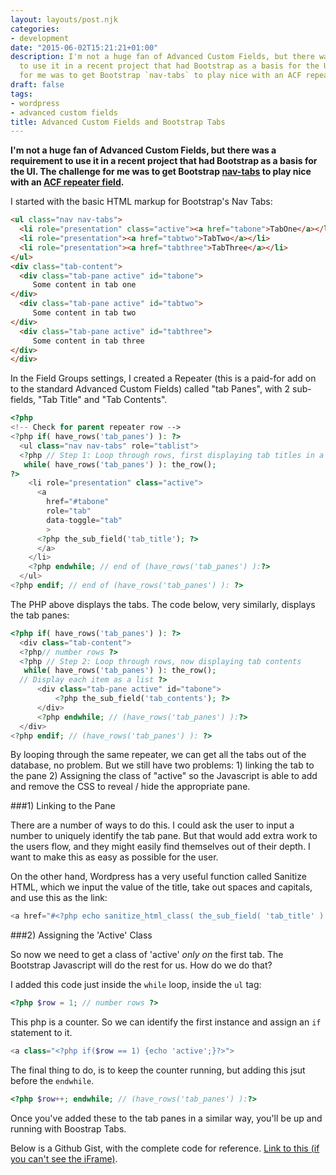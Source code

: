 ```yaml
---
layout: layouts/post.njk
categories:
- development
date: "2015-06-02T15:21:21+01:00"
description: I'm not a huge fan of Advanced Custom Fields, but there was a requirement
  to use it in a recent project that had Bootstrap as a basis for the UI. The challenge
  for me was to get Bootstrap `nav-tabs` to play nice with an ACF repeater field.
draft: false
tags:
- wordpress
- advanced custom fields
title: Advanced Custom Fields and Bootstrap Tabs
---
```


**I'm not a huge fan of Advanced Custom Fields, but there was a requirement to use it in a recent project that had Bootstrap as a basis for the UI. The challenge for me was to get Bootstrap [nav-tabs](http://getbootstrap.com/components/#nav-tabs "Bootstrap nav-tabs component") to play nice with an [ACF repeater field](http://www.advancedcustomfields.com/resources/querying-the-database-for-repeater-sub-field-values/ "Repeater sub-field on Advanced Custom Fields website").**

I started with the basic HTML markup for Bootstrap's Nav Tabs:

```html
<ul class="nav nav-tabs">
  <li role="presentation" class="active"><a href="tabone">TabOne</a></li>
  <li role="presentation"><a href="tabtwo">TabTwo</a></li>
  <li role="presentation"><a href="tabthree">TabThree</a></li>
</ul>
<div class="tab-content">
  <div class="tab-pane active" id="tabone">
     Some content in tab one
</div>
  <div class="tab-pane active" id="tabtwo">
     Some content in tab two
</div>
  <div class="tab-pane active" id="tabthree">
     Some content in tab three
</div>
</div>
```
In the Field Groups settings, I created a Repeater (this is a paid-for add on to the standard Advanced Custom Fields) called "tab Panes", with 2 sub-fields, "Tab Title" and "Tab Contents".

```php
<?php
<!-- Check for parent repeater row -->
<?php if( have_rows('tab_panes') ): ?>
  <ul class="nav nav-tabs" role="tablist">
  <?php // Step 1: Loop through rows, first displaying tab titles in a list
   while( have_rows('tab_panes') ): the_row();
?>
    <li role="presentation" class="active">
      <a
        href="#tabone"
        role="tab"
        data-toggle="tab"
        >
      <?php the_sub_field('tab_title'); ?>
      </a>
    </li>
    <?php endwhile; // end of (have_rows('tab_panes') ):?>
  </ul>
<?php endif; // end of (have_rows('tab_panes') ): ?>
```

The PHP above displays the tabs. The code below, very similarly, displays the tab panes:

```php
<?php if( have_rows('tab_panes') ): ?>
  <div class="tab-content">
  <?php// number rows ?>
  <?php // Step 2: Loop through rows, now displaying tab contents
   while( have_rows('tab_panes') ): the_row();
  // Display each item as a list ?>
      <div class="tab-pane active" id="tabone">
          <?php the_sub_field('tab_contents'); ?>
      </div>
      <?php endwhile; // (have_rows('tab_panes') ):?>
  </div>
<?php endif; // (have_rows('tab_panes') ): ?>
```

By looping through the same repeater, we can get all the tabs out of the database, no problem. But we still have two problems: 1) linking the tab to the pane 2) Assigning the class of "active" so the Javascript is able to add and remove the CSS to reveal / hide the appropriate pane.

###1) Linking to the Pane

There are a number of ways to do this. I could ask the user to input a number to uniquely identify the tab pane. But that would add extra work to the users flow, and they might easily find themselves out of their depth. I want to make this as easy as possible for the user.

On the other hand, Wordpress has a very useful function called Sanitize HTML, which we input the value of the title, take out spaces and capitals, and use this as the link:

```php
<a href="#<?php echo sanitize_html_class( the_sub_field( 'tab_title' ) ); ?>"
```

###2) Assigning the 'Active' Class

So now we need to get a class of 'active' _only on_ the first tab. The Bootstrap Javascript will do the rest for us. How do we do that?

I added this code just inside the `while` loop, inside the `ul` tag:

```php
<?php $row = 1; // number rows ?>
```

This php is a counter. So we can identify the first instance and assign an `if` statement to it.

```php
<a class="<?php if($row == 1) {echo 'active';}?>">
```

The final thing to do, is to keep the counter running, but adding this jsut before the `endwhile`.

```php
<?php $row++; endwhile; // (have_rows('tab_panes') ):?>
```

Once you've added these to the tab panes in a similar way, you'll be up and running with Boostrap Tabs.

Below is a Github Gist, with the complete code for reference. [Link to this (if you can't see the iFrame)](https://gist.github.com/endymion1818/478d86025f41c8060888 "Github GIST for Advanced Custom Fields bootstrap tabs").

<script src="https://gist.github.com/endymion1818/478d86025f41c8060888.js"></script>
